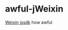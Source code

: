 # awful-jWeixin
[Weixin jssdk](https://mp.weixin.qq.com/wiki?t=resource/res_main&id=mp1421141115) how awful
